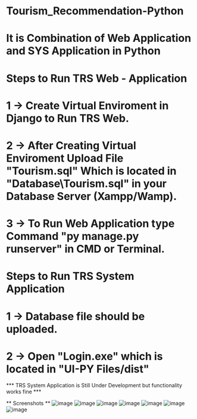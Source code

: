 # Tourism_Recommendation-Python
# It is Combination of Web Application and SYS Application in Python

# Steps to Run TRS Web - Application
# 1 -> Create Virtual Enviroment in Django to Run TRS Web.
# 2 -> After Creating Virtual Enviroment Upload File "Tourism.sql" Which is located in "Database\Tourism.sql" in your Database Server (Xampp/Wamp).
# 3 -> To Run Web Application type Command "py manage.py runserver" in CMD or Terminal.

# Steps to Run TRS System Application
# 1 -> Database file should be uploaded.
# 2 -> Open "Login.exe" which is located in "UI-PY Files/dist"

*** TRS System Application is Still Under Development but functionality works fine ***

** Screenshots ** 
![image](https://user-images.githubusercontent.com/66070164/221841885-3f7b9ad0-61e3-4ed1-baeb-ead7b345fa1d.png)
![image](https://user-images.githubusercontent.com/66070164/221841620-596b9e58-1ce9-4a6f-863f-a032c3e113c3.png)
![image](https://user-images.githubusercontent.com/66070164/221841655-6c2243e9-ff5a-4ceb-9662-36004f966ca9.png)
![image](https://user-images.githubusercontent.com/66070164/221841707-e03b5b68-8b15-4643-ba14-71a579891f0d.png)
![image](https://user-images.githubusercontent.com/66070164/221841641-74370d63-7848-44e5-8202-2c7d27b477a1.png)
![image](https://user-images.githubusercontent.com/66070164/221841670-95a363d2-4b16-4eef-a5d7-519022dd2cf0.png)
![image](https://user-images.githubusercontent.com/66070164/221841690-c1e482ff-6b5b-4ceb-8dd4-f8cb84eab8f8.png)
